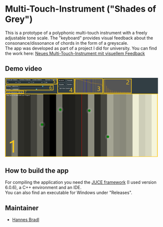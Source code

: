 #  Multi-Touch-Instrument ("Shades of Grey")

This is a prototype of a polyphonic multi-touch instrument with a freely adjustable tone scale. The "keyboard" provides visual feedback about the consonance/dissonance of chords in the form of a greyscale.  
The app was developed as part of a project I did for university. You can find the work here: [Neues Multi-Touch-Instrument mit visuellem Feedback](https://iem.kug.ac.at/abschlussarbeiten/abschlussarbeit.html?q=5ff4445f004f8903a4ecdc00d43cfb3a92444d3df04b4f99e3a025e67e1df730)

## Demo video

[![Demonstrational video](GUI.png)](https://www.youtube.com/watch?v=zsW0xHFn5No&t=1s "MultiTouchInstrument")


## How to build the app

For compiling the application you need the [JUCE framework](https://juce.com) (I used version 6.0.6), a C++ environment and an IDE.  
You can also find an executable for Windows under "Releases".


## Maintainer

- [Hannes Bradl](mailto:hbradl@gmx.at)



